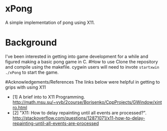 # xPong
A simple implementation of pong using X11.  
# Background
I've been interested in getting into game development for a while and figured making a basic pong game in C.
#How to use
Clone the repository and compile using the makefile.  cygwin users will need to invote `startxwin ./xPong` to start the game.

#Acknowledgements/References
The links below were helpful in getting to grips with using X11
* [1] A brief into to X11 Programming. http://math.msu.su/~vvb/2course/Borisenko/CppProjects/GWindow/xintro.html
* [2] "X11: How to delay repainting until all events are processed?". http://stackoverflow.com/questions/12871071/x11-how-to-delay-repainting-until-all-events-are-processed
